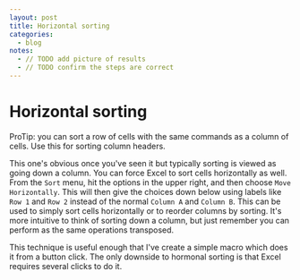 ```yaml
---
layout: post
title: Horizontal sorting
categories:
  - blog
notes:
  - // TODO add picture of results
  - // TODO confirm the steps are correct
---
```


# Horizontal sorting

ProTip: you can sort a row of cells with the same commands as a column of cells. Use this for sorting column headers.

This one's obvious once you've seen it but typically sorting is viewed as going down a column. You can force Excel to sort cells horizontally as well. From the `Sort` menu, hit the options in the upper right, and then choose `Move Horizontally`. This will then give the choices down below using labels like `Row 1` and `Row 2` instead of the normal `Column A` and `Column B`. This can be used to simply sort cells horizontally or to reorder columns by sorting. It's more intuitive to think of sorting down a column, but just remember you can perform as the same operations transposed.

This technique is useful enough that I've create a simple macro which does it from a button click. The only downside to hormonal sorting is that Excel requires several clicks to do it.
